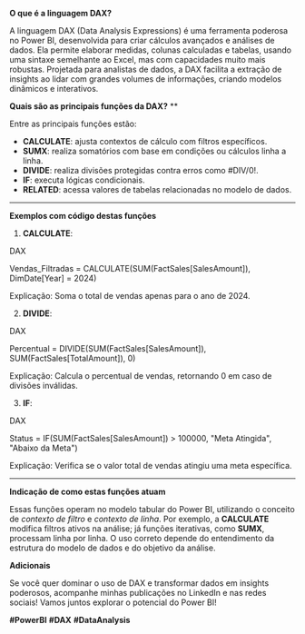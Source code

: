 ﻿**O que é a linguagem DAX?**

A linguagem DAX (Data Analysis Expressions) é uma ferramenta poderosa no Power BI, desenvolvida para criar cálculos avançados e análises de dados. Ela permite elaborar medidas, colunas calculadas e tabelas, usando uma sintaxe semelhante ao Excel, mas com capacidades muito mais robustas. Projetada para analistas de dados, a DAX facilita a extração de insights ao lidar com grandes volumes de informações, criando modelos dinâmicos e interativos.

**Quais são as principais funções da DAX?**
**

Entre as principais funções estão:

- **CALCULATE**: ajusta contextos de cálculo com filtros específicos.
- **SUMX**: realiza somatórios com base em condições ou cálculos linha a linha.
- **DIVIDE**: realiza divisões protegidas contra erros como #DIV/0!.
- **IF**: executa lógicas condicionais.
- **RELATED**: acessa valores de tabelas relacionadas no modelo de dados.
-----
**Exemplos com código destas funções**

1. **CALCULATE**:

DAX

Vendas\_Filtradas = CALCULATE(SUM(FactSales[SalesAmount]), DimDate[Year] = 2024)  

Explicação: Soma o total de vendas apenas para o ano de 2024.

2. **DIVIDE**:

DAX


Percentual = DIVIDE(SUM(FactSales[SalesAmount]), SUM(FactSales[TotalAmount]), 0)  

Explicação: Calcula o percentual de vendas, retornando 0 em caso de divisões inválidas.

3. **IF**:

DAX


Status = IF(SUM(FactSales[SalesAmount]) > 100000, "Meta Atingida", "Abaixo da Meta")  

Explicação: Verifica se o valor total de vendas atingiu uma meta específica.

-----
**Indicação de como estas funções atuam**

Essas funções operam no modelo tabular do Power BI, utilizando o conceito de *contexto de filtro* e *contexto de linha*. Por exemplo, a **CALCULATE** modifica filtros ativos na análise; já funções iterativas, como **SUMX**, processam linha por linha. O uso correto depende do entendimento da estrutura do modelo de dados e do objetivo da análise.

**Adicionais**

Se você quer dominar o uso de DAX e transformar dados em insights poderosos, acompanhe minhas publicações no LinkedIn e nas redes sociais! Vamos juntos explorar o potencial do Power BI!

**#PowerBI** **#DAX** **#DataAnalysis**

